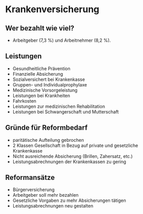 # Krankenversicherung

## Wer bezahlt wie viel?

* Arbeitgeber (7,3 %) und Arbeitnehmer (8,2 %).

## Leistungen

* Gesundheitliche Prävention
* Finanzielle Absicherung
* Sozialversichert bei Krankenkasse
* Gruppen- und Individualprophylaxe
* Medizinische Vorsorgeleistung
* Leistungen bei Krankheiten
* Fahrkosten
* Leistungen zur medizinischen Rehabilitation
* Leistungen bei Schwangerschaft und Mutterschaft

## Gründe für Reformbedarf
* paritätische Aufteilung gebrochen
* 2 Klassen Gesellschaft in Bezug auf private und gesetzliche Krankenkasse
* Nicht ausreichende Absicherung (Brillen, Zahersatz, etc.)
* Leistungsabrechnungen der Krankenkassen zu gering

## Reformansätze
* Bürgerversicherung
* Arbeitgeber soll mehr bezahlen
* Gesetzliche Vorgaben zu mehr Absicherungen tätigen
* Leistungsabrechnungen neu gestalten
